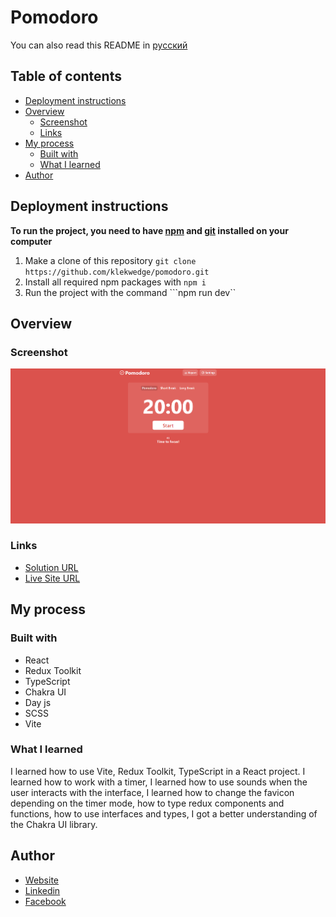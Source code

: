 # Pomodoro

You can also read this README in [русский](https://github.com/klekwedge/pomodoro/blob/main/README.RU.md)

## Table of contents

- [Deployment instructions](#deployment-instructions)
- [Overview](#overview)
  - [Screenshot](#screenshot)
  - [Links](#links)
- [My process](#my-process)
  - [Built with](#built-with)
  - [What I learned](#what-i-learned)
- [Author](#author)

## Deployment instructions

**To run the project, you need to have [npm](https://nodejs.org/en/) and [git](https://git-scm.com/downloads) installed on your computer**

1. Make a clone of this repository ```git clone https://github.com/klekwedge/pomodoro.git```
2. Install all required npm packages with ```npm i```
3. Run the project with the command ```npm run dev``

## Overview

### Screenshot

![Main screen](./preview/screenshot.png)

### Links

- [Solution URL](https://github.com/klekwedge/pomodoro)
- [Live Site URL](https://klekwedge-pomodoro.vercel.app/)

## My process

### Built with

- React
- Redux Toolkit
- TypeScript
- Chakra UI
- Day js
- SCSS
- Vite

### What I learned

I learned how to use Vite, Redux Toolkit, TypeScript in a React project. I learned how to work with a timer, I learned how to use sounds when the user interacts with the interface, I learned how to change the favicon depending on the timer mode, how to type redux components and functions, how to use interfaces and types, I got a better understanding of the Chakra UI library.

## Author

- [Website](https://klekwedge-cv.vercel.app/)
- [Linkedin](https://www.linkedin.com/in/klekwedge/)
- [Facebook](https://www.facebook.com/klekwedge)
